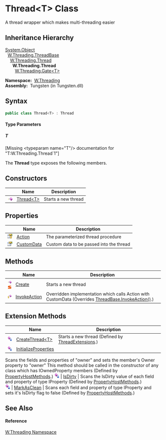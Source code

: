 Thread&lt;T> Class
==================
  A thread wrapper which makes multi-threading easier


Inheritance Hierarchy
---------------------
[System.Object][1]  
  [W.Threading.ThreadBase][2]  
    [W.Threading.Thread][3]  
      **W.Threading.Thread<T>**  
        [W.Threading.Gate&lt;T>][4]  

  **Namespace:**  [W.Threading][5]  
  **Assembly:**  Tungsten (in Tungsten.dll)

Syntax
------

```csharp
public class Thread<T> : Thread

```

#### Type Parameters

##### *T*

[Missing &lt;typeparam name="T"/> documentation for "T:W.Threading.Thread`1"]


The **Thread<T>** type exposes the following members.


Constructors
------------

                 | Name              | Description         
---------------- | ----------------- | ------------------- 
![Public method] | [Thread&lt;T>][6] | Starts a new thread 


Properties
----------

                      | Name            | Description                              
--------------------- | --------------- | ---------------------------------------- 
![Protected property] | [Action][7]     | The parameterized thread procedure       
![Public property]    | [CustomData][8] | Custom data to be passed into the thread 


Methods
-------

                                 | Name               | Description                                                                                               
-------------------------------- | ------------------ | --------------------------------------------------------------------------------------------------------- 
![Public method]![Static member] | [Create][9]        | Starts a new thread                                                                                       
![Protected method]              | [InvokeAction][10] | Overridden implementation which calls Action with CustomData (Overrides [ThreadBase.InvokeAction()][11].) 


Extension Methods
-----------------

                           | Name                       | Description                                                                                                                                                                                                                      
-------------------------- | -------------------------- | -------------------------------------------------------------------------------------------------------------------------------------------------------------------------------------------------------------------------------- 
![Public Extension Method] | [CreateThread&lt;T>][12]   | Starts a new thread (Defined by [ThreadExtensions][13].)                                                                                                                                                                         
![Public Extension Method] | [InitializeProperties][14] | 
Scans the fields and properties of "owner" and sets the member's Owner property to "owner" This method should be called in the constructor of any class which has IOwnedProperty members
 (Defined by [PropertyHostMethods][15].) 
![Public Extension Method] | [IsDirty][16]              | 
Scans the IsDirty value of each field and property of type IProperty
 (Defined by [PropertyHostMethods][15].)                                                                                                                 
![Public Extension Method] | [MarkAsClean][17]          | 
Scans each field and property of type IProperty and sets it's IsDirty flag to false
 (Defined by [PropertyHostMethods][15].)                                                                                                  


See Also
--------

#### Reference
[W.Threading Namespace][5]  

[1]: http://msdn.microsoft.com/en-us/library/e5kfa45b
[2]: ../ThreadBase/README.md
[3]: ../Thread/README.md
[4]: ../Gate_1/README.md
[5]: ../README.md
[6]: _ctor.md
[7]: Action.md
[8]: CustomData.md
[9]: Create.md
[10]: InvokeAction.md
[11]: ../ThreadBase/InvokeAction.md
[12]: ../ThreadExtensions/CreateThread__1.md
[13]: ../ThreadExtensions/README.md
[14]: ../../W/PropertyHostMethods/InitializeProperties.md
[15]: ../../W/PropertyHostMethods/README.md
[16]: ../../W/PropertyHostMethods/IsDirty.md
[17]: ../../W/PropertyHostMethods/MarkAsClean.md
[18]: ../../_icons/Help.png
[Public method]: ../../_icons/pubmethod.gif "Public method"
[Protected property]: ../../_icons/protproperty.gif "Protected property"
[Public property]: ../../_icons/pubproperty.gif "Public property"
[Static member]: ../../_icons/static.gif "Static member"
[Protected method]: ../../_icons/protmethod.gif "Protected method"
[Public Extension Method]: ../../_icons/pubextension.gif "Public Extension Method"